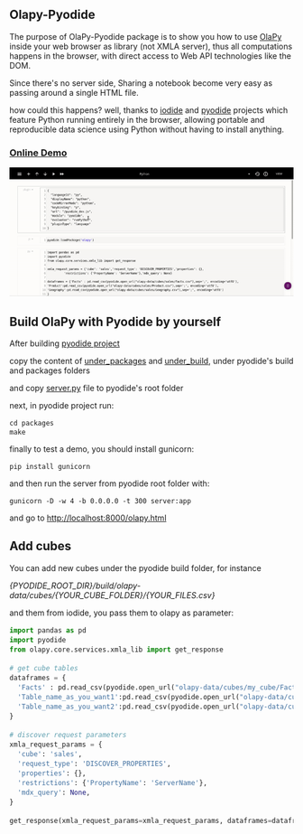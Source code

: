 ## Olapy-Pyodide

The purpose of OlaPy-Pyodide package is to show you how to use [OlaPy](https://github.com/abilian/olapy) inside your web browser as library 
(not XMLA server), thus all computations happens in the browser, with direct access to Web API technologies like the DOM. 

Since there's no server side, Sharing a notebook become very easy as passing around a single HTML file.

how could this happens? well, thanks to [iodide](https://github.com/iodide-project/iodide) and 
[pyodide](https://github.com/iodide-project/pyodide) projects which feature Python running entirely in the browser, allowing portable and reproducible data science using Python without having to install anything.

### [Online Demo](http://bulma.abilian.com:8000/olapy.html)


![OlaPy-Pyodide](https://raw.githubusercontent.com/abilian/olapy-pyiodide/main/docs/img/olapy-pyodide.gif)


Build OlaPy with Pyodide by yourself
------------------------------------

After building [pyodide project](https://github.com/iodide-project/pyodide)

copy the content of [under_packages](https://github.com/abilian/olapy/tree/master/pyodide/build_olapy_by_yourself/under_packages) and [under_build](https://github.com/abilian/olapy/tree/master/pyodide/build_olapy_by_yourself/under_build), under pyodide's build and packages folders

and copy [server.py](https://github.com/abilian/olapy/blob/master/pyodide/build_olapy_by_yourself/server.py) file to pyodide's root folder

next, in pyodide project run:

    cd packages
    make


finally to test a demo, you should install gunicorn:

    pip install gunicorn


 and then run the server from pyodide root folder with:

    gunicorn -D -w 4 -b 0.0.0.0 -t 300 server:app

and go to [http://localhost:8000/olapy.html](http://localhost:8000/olapy.html)

Add cubes
---------

You can add new cubes under the pyodide build folder, for instance 

<i>{PYODIDE_ROOT_DIR}/build/olapy-data/cubes/{YOUR_CUBE_FOLDER}/{YOUR_FILES.csv}</i>

and them from iodide, you pass them to olapy as parameter:
    
~~~python
import pandas as pd
import pyodide
from olapy.core.services.xmla_lib import get_response

# get cube tables
dataframes = {
  'Facts' : pd.read_csv(pyodide.open_url("olapy-data/cubes/my_cube/Facts.csv"),sep=';', encoding='utf8'),
  'Table_name_as_you_want1':pd.read_csv(pyodide.open_url("olapy-data/cubes/my_cube/table1.csv"),sep=';', encoding='utf8'),
  'Table_name_as_you_want2':pd.read_csv(pyodide.open_url("olapy-data/cubes/my_cube/table2.csv"),sep=';', encoding='utf8')
}

# discover request parameters
xmla_request_params = {
  'cube': 'sales',
  'request_type': 'DISCOVER_PROPERTIES',
  'properties': {},
  'restrictions': {'PropertyName': 'ServerName'},
  'mdx_query': None,
}

get_response(xmla_request_params=xmla_request_params, dataframes=dataframes, output='xmla')
~~~
